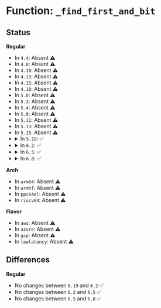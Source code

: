 # Function: <code>_find_first_and_bit</code>

## Status
<b>Regular</b>
<ul>
<li>
In <code>4.4</code>: Absent ⚠️
</li>
<li>
In <code>4.8</code>: Absent ⚠️
</li>
<li>
In <code>4.10</code>: Absent ⚠️
</li>
<li>
In <code>4.13</code>: Absent ⚠️
</li>
<li>
In <code>4.15</code>: Absent ⚠️
</li>
<li>
In <code>4.18</code>: Absent ⚠️
</li>
<li>
In <code>5.0</code>: Absent ⚠️
</li>
<li>
In <code>5.3</code>: Absent ⚠️
</li>
<li>
In <code>5.4</code>: Absent ⚠️
</li>
<li>
In <code>5.8</code>: Absent ⚠️
</li>
<li>
In <code>5.11</code>: Absent ⚠️
</li>
<li>
In <code>5.13</code>: Absent ⚠️
</li>
<li>
In <code>5.15</code>: Absent ⚠️
</li>
<li>
<details>
<summary>In <code>5.19</code>: ✅</summary>

```c
long unsigned int _find_first_and_bit(const long unsigned int *addr1, const long unsigned int *addr2, long unsigned int size);
```

**Collision:** Unique Global

**Inline:** No

**Transformation:** False

**Instances:**

```
In lib/find_bit.c (ffffffff816e7410)
Location: lib/find_bit.c:96
Inline: False
Direct callers:
  - arch/x86/events/intel/uncore.c:uncore_event_cpu_online
  - arch/x86/hyperv/irqdomain.c:hv_irq_compose_msi_msg
  - kernel/workqueue.c:queue_work_node
  - kernel/workqueue.c:wq_select_unbound_cpu
  - kernel/sched/core.c:task_can_attach
  - kernel/sched/build_policy.c:dl_task_offline_migration
  - kernel/sched/build_utility.c:housekeeping_any_cpu
  - kernel/sched/build_utility.c:sched_numa_find_closest
  - kernel/sched/build_utility.c:cpupri_find_fitness
  - kernel/irq/chip.c:irq_startup
  - kernel/irq/migration.c:irq_move_masked_irq
  - kernel/irq/migration.c:irq_fixup_move_pending
  - kernel/irq/cpuhotplug.c:migrate_one_irq
  - kernel/irq/cpuhotplug.c:irq_needs_fixup
  - kernel/smp.c:smp_call_function_many_cond
  - kernel/smp.c:smp_call_function_any
  - kernel/smp.c:smp_call_function_any
  - mm/compaction.c:kcompactd_cpu_online
  - block/blk-mq.c:blk_mq_map_swqueue
  - block/blk-mq.c:blk_mq_hctx_notify_offline
  - block/blk-mq.c:__blk_mq_delay_run_hw_queue
  - block/blk-mq.c:blk_mq_alloc_request_hctx
  - lib/cpumask.c:cpumask_any_and_distribute
  - drivers/pci/pci-driver.c:pci_call_probe
  - drivers/iommu/hyperv-iommu.c:hyperv_root_ir_compose_msi_msg
  - drivers/cpufreq/speedstep-centrino.c:centrino_target
```
**Symbols:**

```
ffffffff816e7410-ffffffff816e746b: _find_first_and_bit (STB_GLOBAL)
```
</details>
</li>
<li>
<details>
<summary>In <code>6.2</code>: ✅</summary>

```c
long unsigned int _find_first_and_bit(const long unsigned int *addr1, const long unsigned int *addr2, long unsigned int size);
```

**Collision:** Unique Global

**Inline:** No

**Transformation:** False

**Instances:**

```
In lib/find_bit.c (ffffffff817d6cc0)
Location: lib/find_bit.c:110
Inline: False
Direct callers:
  - arch/x86/events/intel/uncore.c:uncore_event_cpu_online
  - arch/x86/hyperv/irqdomain.c:hv_irq_compose_msi_msg
  - kernel/workqueue.c:queue_work_node
  - kernel/workqueue.c:wq_select_unbound_cpu
  - kernel/sched/core.c:task_can_attach
  - kernel/sched/build_policy.c:dl_task_offline_migration
  - kernel/sched/build_utility.c:housekeeping_any_cpu
  - kernel/sched/build_utility.c:sched_numa_find_closest
  - kernel/sched/build_utility.c:cpupri_find_fitness
  - kernel/irq/chip.c:irq_startup
  - kernel/irq/migration.c:irq_move_masked_irq
  - kernel/irq/migration.c:irq_fixup_move_pending
  - kernel/irq/cpuhotplug.c:migrate_one_irq
  - kernel/irq/cpuhotplug.c:irq_needs_fixup
  - kernel/smp.c:smp_call_function_many_cond
  - kernel/smp.c:smp_call_function_any
  - kernel/smp.c:smp_call_function_any
  - mm/compaction.c:kcompactd_cpu_online
  - block/blk-mq.c:blk_mq_map_swqueue
  - block/blk-mq.c:blk_mq_hctx_notify_offline
  - block/blk-mq.c:__blk_mq_delay_run_hw_queue
  - block/blk-mq.c:blk_mq_alloc_request_hctx
  - drivers/pci/pci-driver.c:pci_call_probe
  - drivers/iommu/hyperv-iommu.c:hyperv_root_ir_compose_msi_msg
  - drivers/cpufreq/speedstep-centrino.c:centrino_target
  - lib/cpumask.c:cpumask_any_and_distribute
```
**Symbols:**

```
ffffffff817d6cc0-ffffffff817d6d1b: _find_first_and_bit (STB_GLOBAL)
```
</details>
</li>
<li>
<details>
<summary>In <code>6.5</code>: ✅</summary>

```c
long unsigned int _find_first_and_bit(const long unsigned int *addr1, const long unsigned int *addr2, long unsigned int size);
```

**Collision:** Unique Global

**Inline:** No

**Transformation:** False

**Instances:**

```
In lib/find_bit.c (ffffffff81815cd0)
Location: lib/find_bit.c:110
Inline: False
Direct callers:
  - arch/x86/events/intel/uncore.c:uncore_event_cpu_online
  - arch/x86/hyperv/irqdomain.c:hv_irq_compose_msi_msg
  - kernel/workqueue.c:queue_work_node
  - kernel/workqueue.c:wq_select_unbound_cpu
  - kernel/sched/build_policy.c:dl_task_offline_migration
  - kernel/sched/build_utility.c:sched_numa_find_closest
  - kernel/sched/build_utility.c:cpupri_find_fitness
  - kernel/irq/chip.c:irq_startup
  - kernel/irq/migration.c:irq_move_masked_irq
  - kernel/irq/migration.c:irq_fixup_move_pending
  - kernel/irq/cpuhotplug.c:migrate_one_irq
  - kernel/irq/cpuhotplug.c:irq_needs_fixup
  - kernel/smp.c:smp_call_function_many_cond
  - kernel/smp.c:smp_call_function_any
  - kernel/smp.c:smp_call_function_any
  - kernel/cgroup/cpuset.c:cpuset_can_attach
  - kernel/bpf/cpumask.c:bpf_cpumask_first_and
  - mm/compaction.c:kcompactd_cpu_online
  - block/blk-mq.c:blk_mq_map_swqueue
  - block/blk-mq.c:blk_mq_hctx_notify_offline
  - block/blk-mq.c:blk_mq_delay_run_hw_queue
  - block/blk-mq.c:blk_mq_alloc_request_hctx
  - drivers/pci/pci-driver.c:pci_call_probe
  - drivers/iommu/hyperv-iommu.c:hyperv_root_ir_compose_msi_msg
  - drivers/cpufreq/speedstep-centrino.c:centrino_target
  - lib/cpumask.c:cpumask_any_and_distribute
```
**Symbols:**

```
ffffffff81815cd0-ffffffff81815d2b: _find_first_and_bit (STB_GLOBAL)
```
</details>
</li>
<li>
<details>
<summary>In <code>6.8</code>: ✅</summary>

```c
long unsigned int _find_first_and_bit(const long unsigned int *addr1, const long unsigned int *addr2, long unsigned int size);
```

**Collision:** Unique Global

**Inline:** No

**Transformation:** False

**Instances:**

```
In lib/find_bit.c (ffffffff8185ae10)
Location: lib/find_bit.c:110
Inline: False
Direct callers:
  - arch/x86/events/intel/uncore.c:uncore_event_cpu_online
  - arch/x86/hyperv/irqdomain.c:hv_irq_compose_msi_msg
  - kernel/workqueue.c:queue_work_node
  - kernel/workqueue.c:wq_select_unbound_cpu
  - kernel/sched/build_policy.c:dl_task_offline_migration
  - kernel/sched/build_utility.c:sched_numa_find_closest
  - kernel/sched/build_utility.c:cpupri_find_fitness
  - kernel/irq/chip.c:irq_startup
  - kernel/irq/migration.c:irq_move_masked_irq
  - kernel/irq/migration.c:irq_fixup_move_pending
  - kernel/irq/cpuhotplug.c:migrate_one_irq
  - kernel/irq/cpuhotplug.c:irq_needs_fixup
  - kernel/smp.c:smp_call_function_many_cond
  - kernel/smp.c:smp_call_function_any
  - kernel/smp.c:smp_call_function_any
  - kernel/cgroup/cpuset.c:cpuset_can_attach
  - kernel/bpf/cpumask.c:bpf_cpumask_first_and
  - mm/compaction.c:kcompactd_cpu_online
  - block/blk-mq.c:blk_mq_map_swqueue
  - block/blk-mq.c:blk_mq_hctx_notify_offline
  - block/blk-mq.c:blk_mq_delay_run_hw_queue
  - block/blk-mq.c:blk_mq_alloc_request_hctx
  - drivers/pci/pci-driver.c:pci_call_probe
  - drivers/iommu/hyperv-iommu.c:hyperv_root_ir_compose_msi_msg
  - drivers/cpufreq/speedstep-centrino.c:centrino_target
  - lib/cpumask.c:cpumask_any_and_distribute
```
**Symbols:**

```
ffffffff8185ae10-ffffffff8185ae6b: _find_first_and_bit (STB_GLOBAL)
```
</details>
</li>
</ul>
<b>Arch</b>
<ul>
<li>
In <code>arm64</code>: Absent ⚠️
</li>
<li>
In <code>armhf</code>: Absent ⚠️
</li>
<li>
In <code>ppc64el</code>: Absent ⚠️
</li>
<li>
In <code>riscv64</code>: Absent ⚠️
</li>
</ul>
<b>Flavor</b>
<ul>
<li>
In <code>aws</code>: Absent ⚠️
</li>
<li>
In <code>azure</code>: Absent ⚠️
</li>
<li>
In <code>gcp</code>: Absent ⚠️
</li>
<li>
In <code>lowlatency</code>: Absent ⚠️
</li>
</ul>

## Differences
<b>Regular</b>
<ul>
<li>
No changes between <code>5.19</code> and <code>6.2</code> ✅
</li>
<li>
No changes between <code>6.2</code> and <code>6.5</code> ✅
</li>
<li>
No changes between <code>6.5</code> and <code>6.8</code> ✅
</li>
</ul>
